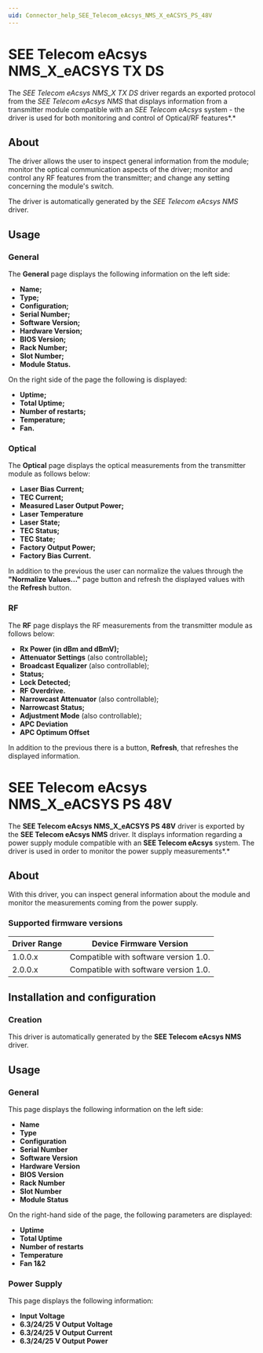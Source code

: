 ```yaml
---
uid: Connector_help_SEE_Telecom_eAcsys_NMS_X_eACSYS_PS_48V
---
```


# SEE Telecom eAcsys NMS_X_eACSYS TX DS

The *SEE Telecom eAcsys NMS_X TX DS* driver regards an exported protocol from the *SEE Telecom eAcsys NMS* that displays information from a transmitter module compatible with an *SEE Telecom eAcsys* system - the driver is used for both monitoring and control of Optical/RF features*.*

## About

The driver allows the user to inspect general information from the module; monitor the optical communication aspects of the driver; monitor and control any RF features from the transmitter; and change any setting concerning the module's switch.

The driver is automatically generated by the *SEE Telecom eAcsys NMS* driver.

## Usage

### General

The **General** page displays the following information on the left side:

- **Name;**
- **Type;**
- **Configuration;**
- **Serial Number;**
- **Software Version;**
- **Hardware Version;**
- **BIOS Version;**
- **Rack Number;**
- **Slot Number;**
- **Module Status.**

On the right side of the page the following is displayed:

- **Uptime;**
- **Total Uptime;**
- **Number of restarts;**
- **Temperature;**
- **Fan.**

### Optical

The **Optical** page displays the optical measurements from the transmitter module as follows below:

- **Laser Bias Current;**
- **TEC Current;**
- **Measured Laser Output Power;**
- **Laser Temperature**
- **Laser State;**
- **TEC Status;**
- **TEC State;**
- **Factory Output Power;**
- **Factory Bias Current.**

In addition to the previous the user can normalize the values through the **"Normalize Values..."** page button and refresh the displayed values with the **Refresh** button.

### RF

The **RF** page displays the RF measurements from the transmitter module as follows below:

- **Rx Power (in dBm and dBmV);**
- **Attenuator Settings** (also controllable)**;**
- **Broadcast Equalizer** (also controllable);
- **Status;**
- **Lock Detected;**
- **RF Overdrive.**
- **Narrowcast Attenuator** (also controllable);
- **Narrowcast Status;**
- **Adjustment Mode** (also controllable);
- **APC Deviation**
- **APC Optimum Offset**

In addition to the previous there is a button, **Refresh**, that refreshes the displayed information.

# SEE Telecom eAcsys NMS_X_eACSYS PS 48V

The **SEE Telecom eAcsys NMS_X_eACSYS PS 48V** driver is exported by the **SEE Telecom eAcsys NMS** driver. It displays information regarding a power supply module compatible with an **SEE Telecom eAcsys** system. The driver is used in order to monitor the power supply measurements*.*

## About

With this driver, you can inspect general information about the module and monitor the measurements coming from the power supply.

### Supported firmware versions

| **Driver Range** | **Device Firmware Version**           |
|------------------|---------------------------------------|
| 1.0.0.x          | Compatible with software version 1.0. |
| 2.0.0.x          | Compatible with software version 1.0. |

## Installation and configuration

### Creation

This driver is automatically generated by the **SEE Telecom eAcsys NMS** driver.

## Usage

### General

This page displays the following information on the left side:

- **Name**
- **Type**
- **Configuration**
- **Serial Number**
- **Software Version**
- **Hardware Version**
- **BIOS Version**
- **Rack Number**
- **Slot Number**
- **Module Status**

On the right-hand side of the page, the following parameters are displayed:

- **Uptime**
- **Total Uptime**
- **Number of restarts**
- **Temperature**
- **Fan 1&2**

### Power Supply

This page displays the following information:

- **Input Voltage**
- **6.3/24/25 V Output Voltage**
- **6.3/24/25 V Output Current**
- **6.3/24/25 V Output Power**
